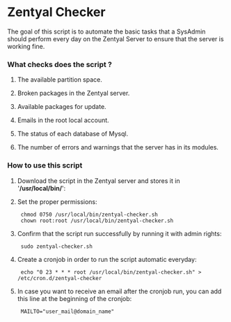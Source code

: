 # **Zentyal Checker**

The goal of this script is to automate the basic tasks that a SysAdmin should perform every day on the Zentyal Server to ensure that the server is working fine.

### What checks does the script ?

1. The available partition space.

2. Broken packages in the Zentyal server.

3. Available packages for update.

4. Emails in the root local account.

5. The status of each database of Mysql.

6. The number of errors and warnings that the server has in its modules.

### How to use this script

1. Download the script in the Zentyal server and stores it in '**/usr/local/bin/**':

2. Set the proper permissions:

        chmod 0750 /usr/local/bin/zentyal-checker.sh
        chown root:root /usr/local/bin/zentyal-checker.sh

3. Confirm that the script run successfully by running it with admin rights:

        sudo zentyal-checker.sh

4. Create a cronjob in order to run the script automatic everyday:

        echo "0 23 * * * root /usr/local/bin/zentyal-checker.sh" > /etc/cron.d/zentyal-checker 

5. In case you want to receive an email after the cronjob run, you can add this line at the beginning of the cronjob:

        MAILTO="user_mail@domain_name"
